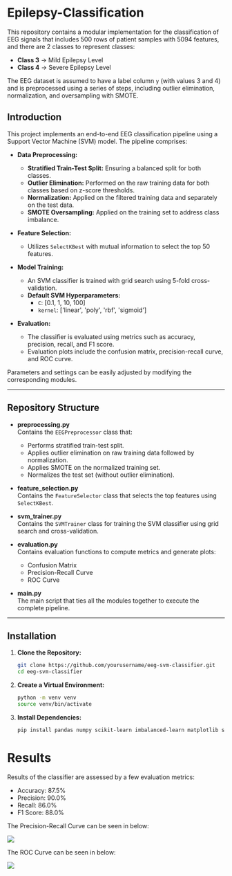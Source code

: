 # Epilepsy-Classification

This repository contains a modular implementation for the classification of EEG signals that includes 500 rows of patient samples with 5094 features, and there are 2 classes to represent classes: 
  - **Class 3** -> Mild Epilepsy Level
  - **Class 4** -> Severe Epilepsy Level

The EEG dataset is assumed to have a label column `y` (with values 3 and 4) and is preprocessed using a series of steps, including outlier elimination, normalization, and oversampling with SMOTE.

## Introduction

This project implements an end-to-end EEG classification pipeline using a Support Vector Machine (SVM) model. The pipeline comprises:

- **Data Preprocessing:**
  - **Stratified Train-Test Split:** Ensuring a balanced split for both classes.
  - **Outlier Elimination:** Performed on the raw training data for both classes based on z-score thresholds.
  - **Normalization:** Applied on the filtered training data and separately on the test data.
  - **SMOTE Oversampling:** Applied on the training set to address class imbalance.
 
- **Feature Selection:**
  - Utilizes `SelectKBest` with mutual information to select the top 50 features.
 
- **Model Training:**
  - An SVM classifier is trained with grid search using 5-fold cross-validation.
  - **Default SVM Hyperparameters:**
    - `C`: [0.1, 1, 10, 100]
    - `kernel`: ['linear', 'poly', 'rbf', 'sigmoid']
   
- **Evaluation:**
  - The classifier is evaluated using metrics such as accuracy, precision, recall, and F1 score.
  - Evaluation plots include the confusion matrix, precision-recall curve, and ROC curve.

Parameters and settings can be easily adjusted by modifying the corresponding modules.

---

## Repository Structure

- **preprocessing.py**  
  Contains the `EEGPreprocessor` class that:
  - Performs stratified train-test split.
  - Applies outlier elimination on raw training data followed by normalization.
  - Applies SMOTE on the normalized training set.
  - Normalizes the test set (without outlier elimination).

- **feature_selection.py**  
  Contains the `FeatureSelector` class that selects the top features using `SelectKBest`.

- **svm_trainer.py**  
  Contains the `SVMTrainer` class for training the SVM classifier using grid search and cross-validation.

- **evaluation.py**  
  Contains evaluation functions to compute metrics and generate plots:
  - Confusion Matrix
  - Precision-Recall Curve
  - ROC Curve

- **main.py**  
  The main script that ties all the modules together to execute the complete pipeline.

---

## Installation

1. **Clone the Repository:**

   ```bash
   git clone https://github.com/yourusername/eeg-svm-classifier.git
   cd eeg-svm-classifier

2. **Create a Virtual Environment:**

   ```bash
   python -m venv venv
   source venv/bin/activate

3. **Install Dependencies:**

   ```bash
   pip install pandas numpy scikit-learn imbalanced-learn matplotlib seaborn

# Results

Results of the classifier are assessed by a few evaluation metrics: 
  - Accuracy: 87.5%
  - Precision: 90.0%
  - Recall: 86.0%
  - F1 Score: 88.0%

  The Precision-Recall Curve can be seen in below:

  <a href="url">
  <img src="https://github.com/ekaraali/Lemon_Classification_Model/blob/main/images/train_loss_curve.png?raw=true">
  </a>

  The ROC Curve can be seen in below:

  <a href="url">
  <img src="https://github.com/ekaraali/Lemon_Classification_Model/blob/main/images/train_loss_curve.png?raw=true">
  </a>
